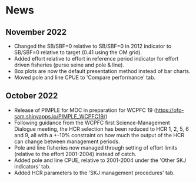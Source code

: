 # News

## November 2022

* Changed the SB/SBF=0 relative to SB/SBF=0 in 2012 indicator to SB/SBF=0 relative to target (0.41 using the OM grid).
* Added effort relative to effort in reference period indicator for effort driven fisheries (purse seine and pole & line).
* Box plots are now the default presentation method instead of bar charts.
* Moved pole and line CPUE to 'Compare performance' tab.

## October 2022

* Release of PIMPLE for MOC in preparation for WCPFC 19 (https://ofp-sam.shinyapps.io/PIMPLE_WCPFC19/)
* Following guidance from the WCPFC first Science-Management Dialogue meeting, the HCR selection has been reduced to HCR 1, 2, 5, 6 and 9, all with a +-10% constraint on how much the output of the HCR can change between management periods.
* Pole and line fisheries now managed through setting of effort limits (relative to the effort 2001-2004) instead of catch.
* Added pole and line CPUE, relative to 2001-2004 under the 'Other SKJ indicators' tab.
* Added HCR parameters to the 'SKJ management procedures' tab.



